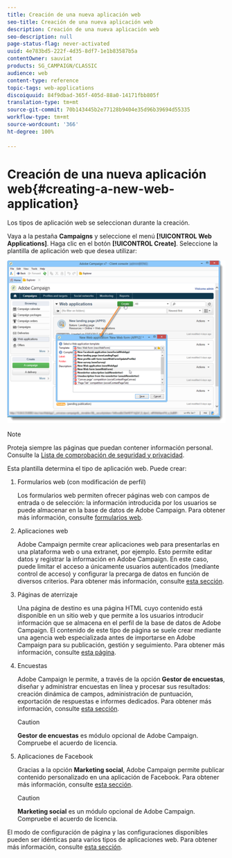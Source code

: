 ```yaml
---
title: Creación de una nueva aplicación web
seo-title: Creación de una nueva aplicación web
description: Creación de una nueva aplicación web
seo-description: null
page-status-flag: never-activated
uuid: 4e783bd5-222f-4d35-8df7-1e1b83587b5a
contentOwner: sauviat
products: SG_CAMPAIGN/CLASSIC
audience: web
content-type: reference
topic-tags: web-applications
discoiquuid: 84f9dbad-365f-405d-88a0-14171fbb805f
translation-type: tm+mt
source-git-commit: 70b143445b2e77128b9404e35d96b39694d55335
workflow-type: tm+mt
source-wordcount: '366'
ht-degree: 100%

---
```



# Creación de una nueva aplicación web{#creating-a-new-web-application}

Los tipos de aplicación web se seleccionan durante la creación.

Vaya a la pestaña **Campaigns** y seleccione el menú **[!UICONTROL Web Applications]**. Haga clic en el botón **[!UICONTROL Create]**. Seleccione la plantilla de aplicación web que desea utilizar:

![](assets/webapp_create_from_campaign.png)

>[!NOTE]
>
>Proteja siempre las páginas que puedan contener información personal. Consulte la [Lista de comprobación de seguridad y privacidad](https://helpx.adobe.com/es/campaign/kb/acc-security.html#privacy).

Esta plantilla determina el tipo de aplicación web. Puede crear:

1. Formularios web (con modificación de perfil)

   Los formularios web permiten ofrecer páginas web con campos de entrada o de selección: la información introducida por los usuarios se puede almacenar en la base de datos de Adobe Campaign. Para obtener más información, consulte [formularios web](../../web/using/about-web-forms.md).

1. Aplicaciones web

   Adobe Campaign permite crear aplicaciones web para presentarlas en una plataforma web o una extranet, por ejemplo. Esto permite editar datos y registrar la información en Adobe Campaign. En este caso, puede limitar el acceso a únicamente usuarios autenticados (mediante control de acceso) y configurar la precarga de datos en función de diversos criterios. Para obtener más información, consulte [esta sección](../../web/using/about-web-applications.md).

1. Páginas de aterrizaje

   Una página de destino es una página HTML cuyo contenido está disponible en un sitio web y que permite a los usuarios introducir información que se almacena en el perfil de la base de datos de Adobe Campaign. El contenido de este tipo de página se suele crear mediante una agencia web especializada antes de importarse en Adobe Campaign para su publicación, gestión y seguimiento. Para obtener más información, consulte [esta página](../../web/using/creating-a-landing-page.md).

1. Encuestas

   Adobe Campaign le permite, a través de la opción **Gestor de encuestas**, diseñar y administrar encuestas en línea y procesar sus resultados: creación dinámica de campos, administración de puntuación, exportación de respuestas e informes dedicados. Para obtener más información, consulte [esta sección](../../web/using/about-surveys.md).

   >[!CAUTION]
   >
   >**Gestor de encuestas** es módulo opcional de Adobe Campaign. Compruebe el acuerdo de licencia.

1. Aplicaciones de Facebook

   Gracias a la opción **Marketing social**, Adobe Campaign permite publicar contenido personalizado en una aplicación de Facebook. Para obtener más información, consulte [esta sección](../../social/using/about-social-marketing.md).

   >[!CAUTION]
   >
   >**Marketing social** es un módulo opcional de Adobe Campaign. Compruebe el acuerdo de licencia.

El modo de configuración de página y las configuraciones disponibles pueden ser idénticas para varios tipos de aplicaciones web. Para obtener más información, consulte [esta sección](../../web/using/about-web-forms.md).
